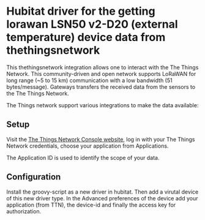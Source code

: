 # Hubitat driver for the getting lorawan LSN50 v2-D20 (external temperature) device data from thethingsnetwork

This thethingsnetwork integration allows one to interact with the The Things Network. This community-driven and open network supports LoRaWAN for long range (~5 to 15 km) communication with a low bandwidth (51 bytes/message). Gateways transfers the received data from the sensors to the The Things Network.

The Things network support various integrations to make the data available:

## Setup
Visit the [The Things Network Console website](https://console.thethingsnetwork.org/), log in with your The Things Network credentials, choose your application from Applications.

The Application ID is used to identify the scope of your data.

## Configuration
Install the groovy-script as a new driver in hubitat. Then add a virutal device of this new driver type. In the Advanced preferences of the device add your application (from TTN), the device-id and finally the access key for authorization.
